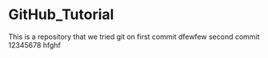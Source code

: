 # GitHub_Tutorial
This is a repository that we tried git on
first commit
dfewfew
second commit
12345678
hfghf
